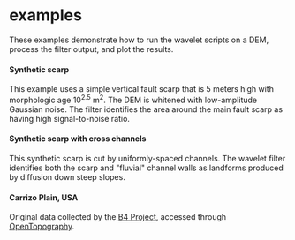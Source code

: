 # examples
These examples demonstrate how to run the wavelet scripts on a DEM, process the filter output, and plot the results.

#### Synthetic scarp
This example uses a simple vertical fault scarp that is 5 meters high with morphologic age 10<sup>2.5</sup> m<sup>2</sup>. The DEM is whitened with low-amplitude Gaussian noise. The filter identifies the area around the main fault scarp as having high signal-to-noise ratio.

#### Synthetic scarp with cross channels
This synthetic scarp is cut by uniformly-spaced channels. The wavelet filter identifies both the scarp and "fluvial" channel walls as landforms produced by diffusion down steep slopes.

#### Carrizo Plain, USA
Original data collected by the [B4 Project](http://siovizcenter.ucsd.edu/topo/b4.php), accessed through [OpenTopography](http://www.opentopography.org/). 

